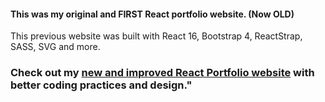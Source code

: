 

<h4>This was my original and FIRST React portfolio website. (Now OLD)</h4>

<p>This previous website was built with React 16, Bootstrap 4, ReactStrap, SASS, SVG and more.</p>

<h3>Check out my <a href="https://github.com/AleeWeb/alicia-portfolio-site" target="_blank">new and improved React Portfolio website</a> with better coding practices and design."</h3>
